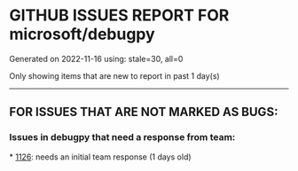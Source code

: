 
# GITHUB ISSUES REPORT FOR microsoft/debugpy


Generated on 2022-11-16 using: stale=30, all=0


Only showing items that are new to report in past 1 day(s)


---

## FOR ISSUES THAT ARE NOT MARKED AS BUGS:


### Issues in debugpy that need a response from team:


\* [1126](https://github.com/microsoft/debugpy/issues/1126 "Debug does not work with new Python Gevent/Greenlet versions"): needs an initial team response (1 days old)
